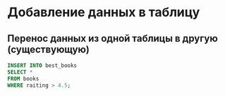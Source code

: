 # Добавление данных в таблицу

## Перенос данных из одной таблицы в другую (существующую)

```sql
INSERT INTO best_books
SELECT *
FROM books
WHERE raiting > 4.5;
```
